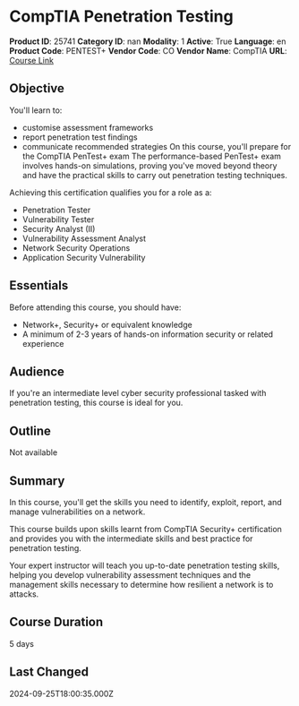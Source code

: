 # CompTIA Penetration Testing

**Product ID**: 25741
**Category ID**: nan
**Modality**: 1
**Active**: True
**Language**: en
**Product Code**: PENTEST+
**Vendor Code**: CO
**Vendor Name**: CompTIA
**URL**: [Course Link](https://www.fastlaneus.com/course/25741)

## Objective
You'll learn to:


- customise assessment frameworks
- report penetration test findings
- communicate recommended strategies
On this course, you'll prepare for the CompTIA PenTest+ exam The performance-based PenTest+ exam involves hands-on simulations, proving you've moved beyond theory and have the practical skills to carry out penetration testing techniques.

Achieving this certification qualifies you for a role as a:


- Penetration Tester
- Vulnerability Tester
- Security Analyst (II)
- Vulnerability Assessment Analyst
- Network Security Operations
- Application Security Vulnerability

## Essentials
Before attending this course, you should have:


- Network+, Security+ or equivalent knowledge
- A minimum of 2-3 years of hands-on information security or related experience

## Audience
If you're an intermediate level cyber security professional tasked with penetration testing, this course is ideal for you.

## Outline
Not available

## Summary
In this course, you'll get the skills you need to identify, exploit, report, and manage vulnerabilities on a network.

This course builds upon skills learnt from CompTIA Security+ certification and provides you with the intermediate skills and best practice for penetration testing.

Your expert instructor will teach you up-to-date penetration testing skills, helping you develop vulnerability assessment techniques and the management skills necessary to determine how resilient a network is to attacks.

## Course Duration
5 days

## Last Changed
2024-09-25T18:00:35.000Z
